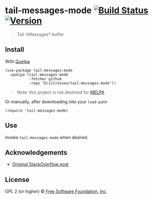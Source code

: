 # tail-messages-mode [![Build Status](https://travis-ci.org/EricCrosson/tail-messages-mode.svg?branch=master)](https://travis-ci.org/EricCrosson/tail-messages-mode) [![Version](https://img.shields.io/github/tag/EricCrosson/tail-messages-mode.svg)](https://github.com/EricCrosson/tail-messages-mode/releases)

> Tail \*Messages\* buffer

## Install

With [Quelpa](https://framagit.org/steckerhalter/quelpa)

``` {.sourceCode .lisp}
(use-package tail-messages-mode
  :quelpa (tail-messages-mode
           :fetcher github
           :repo "EricCrosson/tail-messages-mode"))
```

> Note: this project is not destined for [MELPA](https://melpa.org/)

Or manually, after downloading into your `load-path`

``` {.sourceCode .lisp}
(require 'tail-messages-mode)
```

## Use

Invoke `tail-messages-mode` when desired.

## Acknowledgements

- [Original StackOverflow post](https://stackoverflow.com/a/4685005/10596482)

## License

GPL 2 (or higher) © [Free Software Foundation, Inc](http://www.fsf.org/about).
